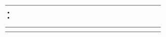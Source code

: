 # 

## 







## 



> 

---



- 





- 





### 





---

> 

> 

> 

---





## 



## 



## 



> 

![]()![]()![]()![]()![]()![]()![]()![]()![]()![]()![]()![]()![]()[]()![]()[]()

### 

![]()![]()


